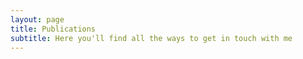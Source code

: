 ```yaml
---
layout: page
title: Publications
subtitle: Here you'll find all the ways to get in touch with me
---
```

